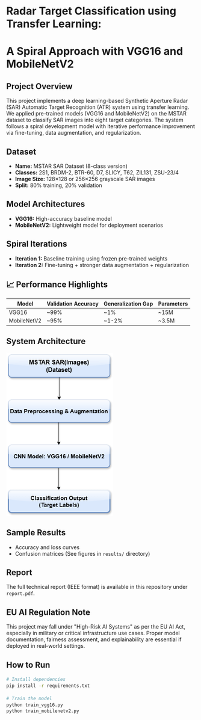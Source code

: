 # Radar Target Classification using Transfer Learning:
# A Spiral Approach with VGG16 and MobileNetV2


##  Project Overview
This project implements a deep learning-based Synthetic Aperture Radar (SAR) Automatic Target Recognition (ATR) system using transfer learning. We applied pre-trained models (VGG16 and MobileNetV2) on the MSTAR dataset to classify SAR images into eight target categories. The system follows a spiral development model with iterative performance improvement via fine-tuning, data augmentation, and regularization.

##  Dataset
- **Name:** MSTAR SAR Dataset (8-class version)
- **Classes:** 2S1, BRDM-2, BTR-60, D7, SLICY, T62, ZIL131, ZSU-23/4
- **Image Size:** 128×128 or 256×256 grayscale SAR images
- **Split:** 80% training, 20% validation

##  Model Architectures
- **VGG16:** High-accuracy baseline model
- **MobileNetV2:** Lightweight model for deployment scenarios

##  Spiral Iterations
- **Iteration 1:** Baseline training using frozen pre-trained weights
- **Iteration 2:** Fine-tuning + stronger data augmentation + regularization

## 📈 Performance Highlights
| Model         | Validation Accuracy | Generalization Gap | Parameters      |
|---------------|---------------------|---------------------|------------------|
| VGG16         | ~99%                | ~1%                 | ~15M              |
| MobileNetV2   | ~95%                | ~1-2%               | ~3.5M             |

##  System Architecture
![System Architecture](system.png)

##  Sample Results
- Accuracy and loss curves
- Confusion matrices
(See figures in `results/` directory)

##  Report
The full technical report (IEEE format) is available in this repository under `report.pdf`.

##  EU AI Regulation Note
This project may fall under "High-Risk AI Systems" as per the EU AI Act, especially in military or critical infrastructure use cases. Proper model documentation, fairness assessment, and explainability are essential if deployed in real-world settings.

##  How to Run
```bash
# Install dependencies
pip install -r requirements.txt

# Train the model
python train_vgg16.py
python train_mobilenetv2.py
